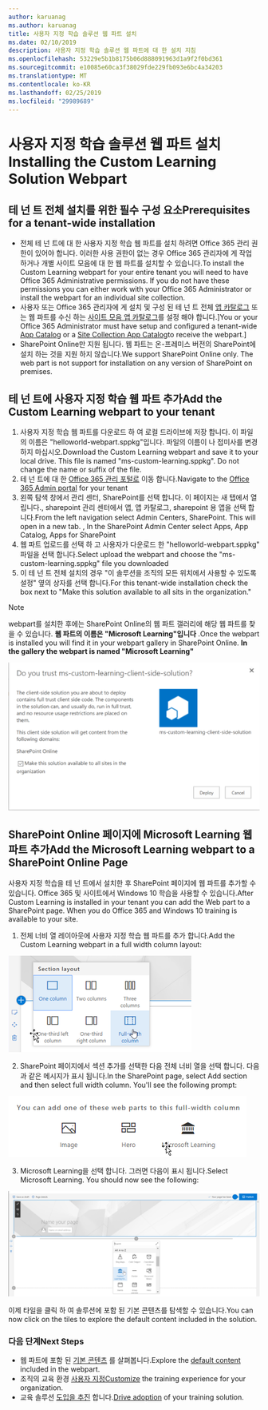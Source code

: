 ```yaml
---
author: karuanag
ms.author: karuanag
title: 사용자 지정 학습 솔루션 웹 파트 설치
ms.date: 02/10/2019
description: 사용자 지정 학습 솔루션 웹 파트에 대 한 설치 지침
ms.openlocfilehash: 53229e5b1b8175b06d888091963d1a9f2f0bd361
ms.sourcegitcommit: e10085e60ca3f38029fde229fb093e6bc4a34203
ms.translationtype: MT
ms.contentlocale: ko-KR
ms.lasthandoff: 02/25/2019
ms.locfileid: "29989689"
---
```

# <a name="installing-the-custom-learning-solution-webpart"></a><span data-ttu-id="5e6d3-103">사용자 지정 학습 솔루션 웹 파트 설치</span><span class="sxs-lookup"><span data-stu-id="5e6d3-103">Installing the Custom Learning Solution Webpart</span></span>

## <a name="prerequisites-for-a-tenant-wide-installation"></a><span data-ttu-id="5e6d3-104">테 넌 트 전체 설치를 위한 필수 구성 요소</span><span class="sxs-lookup"><span data-stu-id="5e6d3-104">Prerequisites for a tenant-wide installation</span></span>

- <span data-ttu-id="5e6d3-p101">전체 테 넌 트에 대 한 사용자 지정 학습 웹 파트를 설치 하려면 Office 365 관리 권한이 있어야 합니다.  이러한 사용 권한이 없는 경우 Office 365 관리자에 게 작업 하거나 개별 사이트 모음에 대 한 웹 파트를 설치할 수 있습니다.</span><span class="sxs-lookup"><span data-stu-id="5e6d3-p101">To install the Custom Learning webpart for your entire tenant you will need to have Office 365 Administrative permissions.  If you do not have these permissions you can either work with your Office 365 Administrator or install the webpart for an individual site collection.</span></span>
- <span data-ttu-id="5e6d3-107">사용자 또는 Office 365 관리자에 게 설치 및 구성 된 테 넌 트 전체 [앱 카탈로그](https://docs.microsoft.com/en-us/sharepoint/dev/spfx/set-up-your-developer-tenant) 또는 웹 파트를 수신 하는 [사이트 모음 앱 카탈로그](https://docs.microsoft.com/en-us/sharepoint/dev/general-development/site-collection-app-catalog)를 설정 해야 합니다.]</span><span class="sxs-lookup"><span data-stu-id="5e6d3-107">You or your Office 365 Administrator must have setup and configured a tenant-wide [App Catalog](https://docs.microsoft.com/en-us/sharepoint/dev/spfx/set-up-your-developer-tenant) or a [Site Collection App Catalog](https://docs.microsoft.com/en-us/sharepoint/dev/general-development/site-collection-app-catalog)to receive the webpart.]</span></span>
- <span data-ttu-id="5e6d3-p102">SharePoint Online만 지원 됩니다. 웹 파트는 온-프레미스 버전의 SharePoint에 설치 하는 것을 지원 하지 않습니다.</span><span class="sxs-lookup"><span data-stu-id="5e6d3-p102">We support SharePoint Online only. The web part is not support for installation on any version of SharePoint on premises.</span></span>

## <a name="add-the-custom-learning-webpart-to-your-tenant"></a><span data-ttu-id="5e6d3-110">테 넌 트에 사용자 지정 학습 웹 파트 추가</span><span class="sxs-lookup"><span data-stu-id="5e6d3-110">Add the Custom Learning webpart to your tenant</span></span> 

1. <span data-ttu-id="5e6d3-p103">사용자 지정 학습 웹 파트를 다운로드 하 여 로컬 드라이브에 저장 합니다.  이 파일의 이름은 "helloworld-webpart.sppkg"입니다.  파일의 이름이 나 접미사를 변경 하지 마십시오.</span><span class="sxs-lookup"><span data-stu-id="5e6d3-p103">Download the Custom Learning webpart and save it to your local drive.  This file is named "ms-custom-learning.sppkg".  Do not change the name or suffix of the file.</span></span> 
2. <span data-ttu-id="5e6d3-114">테 넌 트에 대 한 [Office 365 관리 포털로](https://admin.microsoft.com/AdminPortal/Home#/homepage) 이동 합니다.</span><span class="sxs-lookup"><span data-stu-id="5e6d3-114">Navigate to the [Office 365 Admin portal](https://admin.microsoft.com/AdminPortal/Home#/homepage) for your tenant</span></span>
3. <span data-ttu-id="5e6d3-p104">왼쪽 탐색 창에서 관리 센터, SharePoint를 선택 합니다. 이 페이지는 새 탭에서 열립니다., sharepoint 관리 센터에서 앱, 앱 카탈로그, sharepoint 용 앱을 선택 합니다.</span><span class="sxs-lookup"><span data-stu-id="5e6d3-p104">From the left navigation select Admin Centers, SharePoint. This will open in a new tab. , In the SharePoint Admin Center select Apps, App Catalog, Apps for SharePoint</span></span> 
4. <span data-ttu-id="5e6d3-117">웹 파트 업로드를 선택 하 고 사용자가 다운로드 한 "helloworld-webpart.sppkg" 파일을 선택 합니다.</span><span class="sxs-lookup"><span data-stu-id="5e6d3-117">Select upload the webpart and choose the "ms-custom-learning.sppkg" file you downloaded</span></span>
5. <span data-ttu-id="5e6d3-118">이 테 넌 트 전체 설치의 경우 "이 솔루션을 조직의 모든 위치에서 사용할 수 있도록 설정" 옆의 상자를 선택 합니다.</span><span class="sxs-lookup"><span data-stu-id="5e6d3-118">For this tenant-wide installation check the box next to "Make this solution available to all sits in the organization."</span></span>  
 
> [!NOTE]
> <span data-ttu-id="5e6d3-p105">webpart를 설치한 후에는 SharePoint Online의 웹 파트 갤러리에 해당 웹 파트를 찾을 수 있습니다.  **웹 파트의 이름은 "Microsoft Learning"입니다** .</span><span class="sxs-lookup"><span data-stu-id="5e6d3-p105">Once the webpart is installed you will find it in your webpart gallery in SharePoint Online.  **In the gallery the webpart is named "Microsoft Learning"**</span></span>

![솔루션 배포](media/trustapp_sm.png)


## <a name="add-the-microsoft-learning-webpart-to-a-sharepoint-online-page"></a><span data-ttu-id="5e6d3-122">SharePoint Online 페이지에 Microsoft Learning 웹 파트 추가</span><span class="sxs-lookup"><span data-stu-id="5e6d3-122">Add the Microsoft Learning webpart to a SharePoint Online Page</span></span>

<span data-ttu-id="5e6d3-p106">사용자 지정 학습을 테 넌 트에서 설치한 후 SharePoint 페이지에 웹 파트를 추가할 수 있습니다. Office 365 및 사이트에서 Windows 10 학습을 사용할 수 있습니다.</span><span class="sxs-lookup"><span data-stu-id="5e6d3-p106">After Custom Learning is installed in your tenant you can add the Web part to a SharePoint page. When you do Office 365 and Windows 10 training is available to your site.</span></span>

1. <span data-ttu-id="5e6d3-125">전체 너비 열 레이아웃에 사용자 지정 학습 웹 파트를 추가 합니다.</span><span class="sxs-lookup"><span data-stu-id="5e6d3-125">Add the Custom Learning webpart in a full width column layout:</span></span>

![SharePoint 페이지 레이아웃](media/clo365fullcolumnwidth.png)

2. <span data-ttu-id="5e6d3-p107">SharePoint 페이지에서 섹션 추가를 선택한 다음 전체 너비 열을 선택 합니다.  다음과 같은 메시지가 표시 됩니다.</span><span class="sxs-lookup"><span data-stu-id="5e6d3-p107">In the SharePoint page, select Add section and then select full width column.  You'll see the following prompt:</span></span>

![addwebpart](media/clo365addfullwidthwebpart.png)

3. <span data-ttu-id="5e6d3-p108">Microsoft Learning을 선택 합니다.  그러면 다음이 표시 됩니다.</span><span class="sxs-lookup"><span data-stu-id="5e6d3-p108">Select Microsoft Learning.  You should now see the following:</span></span> 

![사용자 지정 학습 웹 파트](media/clo365addwebpart.png)

 <span data-ttu-id="5e6d3-133">이제 타일을 클릭 하 여 솔루션에 포함 된 기본 콘텐츠를 탐색할 수 있습니다.</span><span class="sxs-lookup"><span data-stu-id="5e6d3-133">You can now click on the tiles to explore the default content included in the solution.</span></span>  

### <a name="next-steps"></a><span data-ttu-id="5e6d3-134">다음 단계</span><span class="sxs-lookup"><span data-stu-id="5e6d3-134">Next Steps</span></span>
- <span data-ttu-id="5e6d3-135">웹 파트에 포함 된 [기본 콘텐츠](webpartcontent.md) 를 살펴봅니다.</span><span class="sxs-lookup"><span data-stu-id="5e6d3-135">Explore the [default content](webpartcontent.md) included in the webpart.</span></span>
- <span data-ttu-id="5e6d3-136">조직의 교육 환경 [사용자 지정](customization.md)</span><span class="sxs-lookup"><span data-stu-id="5e6d3-136">[Customize](customization.md) the training experience for your organization.</span></span>
- <span data-ttu-id="5e6d3-137">교육 솔루션 [도입을 추진](driveadoption.md) 합니다.</span><span class="sxs-lookup"><span data-stu-id="5e6d3-137">[Drive adoption](driveadoption.md) of your training solution.</span></span>

